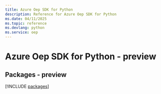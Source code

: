 ```yaml
---
title: Azure Oep SDK for Python
description: Reference for Azure Oep SDK for Python
ms.date: 04/11/2025
ms.topic: reference
ms.devlang: python
ms.service: oep
---
```

# Azure Oep SDK for Python - preview
## Packages - preview
[!INCLUDE [packages](oep-index.md)]